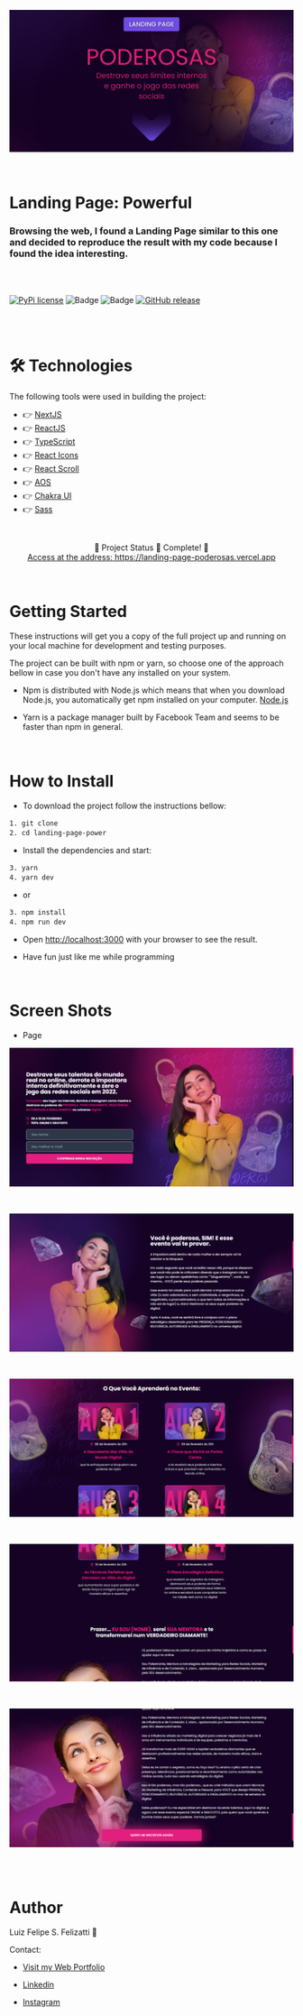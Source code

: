 ![Banner](/public/git/banner.png)

<br/>

# Landing Page: Powerful

### Browsing the web, I found a Landing Page similar to this one and decided to reproduce the result with my code because I found the idea interesting.

<br/>
<br/>

[![PyPi license](https://badgen.net/pypi/license/pip/)](https://pypi.com/project/pip/) ![Badge](https://img.shields.io/static/v1?label=MadeWith&message=TypeScript&color=OO7accstyle=for-the-badge&logo=ghost) ![Badge](https://img.shields.io/static/v1?label=Usage&message=ReactJS&color=007accstyle=for-the-badge&logo=ghost) [![GitHub release](https://img.shields.io/github/release/Naereen/StrapDown.js.svg)](https://GitHub.com/Naereen/StrapDown.js/releases/)

<br/>
<br/>

🛠 Technologies
=================
The following tools were used in building the project:

- 👉 [NextJS](https://nextjs.org)
- 👉 [ReactJS](https://pt-br.reactjs.org/)
- 👉 [TypeScript](https://www.typescriptlang.org/)
- 👉 [React Icons](https://react-icons.github.io/react-icons/)
- 👉 [React Scroll](https://www.npmjs.com/package/react-scroll)
- 👉 [AOS](https://michalsnik.github.io/aos/)
- 👉 [Chakra UI](https://chakra-ui.com/guides/first-steps)
- 👉 [Sass](https://sass-lang.com)

<br/>

<p align="center">
  🤖 Project Status 🚀 Complete! 🤖
  <br/>
  <a align="center" href="https://landing-page-poderosas.vercel.app" target="_blank">
    Access at the address: https://landing-page-poderosas.vercel.app
  </a>
</p>

<br/>

Getting Started
=================

These instructions will get you a copy of the full project up and running on your local machine for development and testing purposes.

The project can be built with npm or yarn, so choose one of the approach bellow in case you don't have any installed on your system.

- Npm is distributed with Node.js which means that when you download Node.js, you automatically get npm installed on your computer. [Node.js](https://nodejs.org/en/)

- Yarn is a package manager built by Facebook Team and seems to be faster than npm in general.

<br/>

How to Install
=================

- To download the project follow the instructions bellow:

```bash
1. git clone
2. cd landing-page-power
```

- Install the dependencies and start:

```bash
3. yarn
4. yarn dev
```
- or

```bash
3. npm install
4. npm run dev
```

- Open [http://localhost:3000](http://localhost:3000) with your browser to see the result.

- Have fun just like me while programming

<br/>

Screen Shots
=================

- Page

![ScreenShot](/public/git/1.png)

<br/>

![ScreenShot](/public/git/2.png)

<br/>

![ScreenShot](/public/git/3.png)

<br/>

![ScreenShot](/public/git/4.png)

<br/>

![ScreenShot](/public/git/5.png)

<br/>

<br/>

Author
=================

Luiz Felipe S. Felizatti 🎯 

Contact:

- [Visit my Web Portfolio](https://luizfelipe.vercel.app)

- [Linkedin](https://www.linkedin.com/in/luiz-felipe-siqueira-felizatti-00783a1ab/)

- [Instagram](https://www.instagram.com/luiz_2fs/)